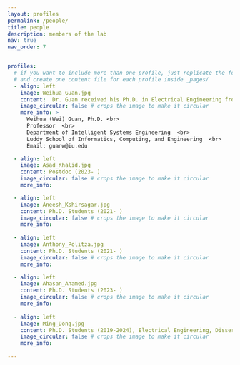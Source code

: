 ```yaml
---
layout: profiles
permalink: /people/
title: people
description: members of the lab
nav: true
nav_order: 7


profiles:
  # if you want to include more than one profile, just replicate the following block
  # and create one content file for each profile inside _pages/
  - align: left
    image: Weihua_Guan.jpg
    content:  Dr. Guan received his Ph.D. in Electrical Engineering from Yale University in 2013, followed by postdoctoral training in Biomedical Engineering at Johns Hopkins University from 2013 to 2014. From January 2015 to December 2024, he served as a faculty member in the Departments of Electrical Engineering (EE) and Biomedical Engineering (BME) at Penn State. In January 2025, he joined the Intelligent Systems Engineering Department at Indiana University Bloomington as a Full Professor. Dr. Guan’s research focuses on the interdisciplinary areas of micro- and nanotechnology, micro/nanofluidics, bioMEMS, lab-on-a-chip devices, and point-of-care diagnostics. His group develops micro- and nanoscale devices and novel sensing principles to advance medical diagnostics and testing. His work aims to drive innovations in biomedical technologies with the potential to transform disease diagnosis and treatment. Beyond his research, Dr. Guan is actively involved in the scientific community. He is a Senior Member of IEEE, a Member of BMES, the Biophysical Society, and AAAS. Since 2019, he has served as an Associate Editor for Nanotechnology and Precision Engineering and has been a member of the Editorial Board of Diagnostics since 2017. Additionally, he serves as a frequent reviewer for over 30 academic journals and federal funding agencies, including NSF and NIH. Dr. Guan’s contributions to the field have been recognized with numerous prestigious awards and honors, including the HHMI International Research Fellowship and the NSF CAREER Award.
    image_circular: false # crops the image to make it circular
    more_info: >
      Weihua (Wei) Guan, Ph.D. <br>
      Professor  <br>
      Department of Intelligent Systems Engineering  <br>
      Luddy School of Informatics, Computing, and Engineering  <br>
      Email: guanw@iu.edu

  - align: left
    image: Asad_Khalid.jpg
    content: Postdoc (2023- )
    image_circular: false # crops the image to make it circular
    more_info:

  - align: left
    image: Aneesh_Kshirsagar.jpg
    content: Ph.D. Students (2021- )
    image_circular: false # crops the image to make it circular
    more_info: 
     
  - align: left
    image: Anthony_Politza.jpg
    content: Ph.D. Students (2021- )
    image_circular: false # crops the image to make it circular
    more_info:

  - align: left
    image: Ahasan_Ahamed.jpg
    content: Ph.D. Students (2023- )
    image_circular: false # crops the image to make it circular
    more_info: 
  
  - align: left
    image: Ming_Dong.jpg
    content: Ph.D. Students (2019-2024), Electrical Engineering, Dissertation Title: Addressing Reliability Challenges in Solid-State Nanopore Sensors for Robust Point-Of-Care Diagnostics.
    image_circular: false # crops the image to make it circular
    more_info:      
      
---
```


